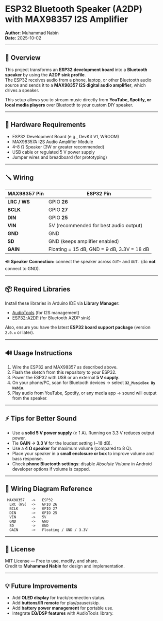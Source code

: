 # ESP32 Bluetooth Speaker (A2DP) with MAX98357 I2S Amplifier

**Author:** Muhammad Nabin  
**Date:** 2025-10-02  

---

## 📖 Overview
This project transforms an **ESP32 development board** into a **Bluetooth speaker** by using the **A2DP sink profile**.  
The ESP32 receives audio from a phone, laptop, or other Bluetooth audio source and sends it to a **MAX98357 I2S digital audio amplifier**, which drives a speaker.

This setup allows you to stream music directly from **YouTube, Spotify, or local media players** over Bluetooth to your custom DIY speaker.

---

## 🔌 Hardware Requirements
- ESP32 Development Board (e.g., DevKit V1, WROOM)
- MAX98357A I2S Audio Amplifier Module
- 4–8 Ω Speaker (3W or greater recommended)
- USB cable or regulated 5 V power supply
- Jumper wires and breadboard (for prototyping)

---

## 🪛 Wiring

| MAX98357 Pin | ESP32 Pin |
|--------------|-----------|
| **LRC / WS** | GPIO **26** |
| **BCLK**     | GPIO **27** |
| **DIN**      | GPIO **25** |
| **VIN**      | 5V (recommended for best audio output) |
| **GND**      | GND |
| **SD**       | GND (keeps amplifier enabled) |
| **GAIN**     | Floating = 15 dB, GND = 9 dB, 3.3V = 18 dB |

🔊 **Speaker Connection:** connect the speaker across `OUT+` and `OUT-` (do **not** connect to GND).

---

## 📦 Required Libraries
Install these libraries in Arduino IDE via **Library Manager**:
- [AudioTools](https://github.com/pschatzmann/arduino-audio-tools) (for I2S management)
- [ESP32-A2DP](https://github.com/pschatzmann/ESP32-A2DP) (for Bluetooth A2DP sink)

Also, ensure you have the latest **ESP32 board support package** (version `2.0.x` or later).

---

## 🔊 Usage Instructions
1. Wire the ESP32 and MAX98357 as described above.  
2. Flash the sketch from this repository to your ESP32.  
3. Power the ESP32 with USB or an external **5 V supply**.  
4. On your phone/PC, scan for Bluetooth devices → select **`32_MusicBox By Nabin`**.  
5. Play audio from YouTube, Spotify, or any media app → sound will output from the speaker.  

---

## ⚡ Tips for Better Sound
- Use a **solid 5 V power supply** (≥ 1 A). Running on 3.3 V reduces output power.  
- Tie **GAIN → 3.3 V** for the loudest setting (~18 dB).  
- Use a **4 Ω speaker** for maximum volume (compared to 8 Ω).  
- Place your speaker in a **small enclosure or box** to improve volume and bass response.  
- Check **phone Bluetooth settings**: disable *Absolute Volume* in Android developer options if volume is capped.  

---

## 📸 Wiring Diagram Reference

```
 MAX98357   ->   ESP32
  LRC (WS)  ->   GPIO 26
  BCLK      ->   GPIO 27
  DIN       ->   GPIO 25
  VIN       ->   5V
  GND       ->   GND
  SD        ->   GND
  GAIN      ->   Floating / GND / 3.3V
```

---

## 📝 License
MIT License — Free to use, modify, and share.  
Credit to **Muhammad Nabin** for design and implementation.

---

## 💡 Future Improvements
- Add **OLED display** for track/connection status.  
- Add **buttons/IR remote** for play/pause/skip.  
- Add **battery power management** for portable use.  
- Integrate **EQ/DSP features** with AudioTools library.
